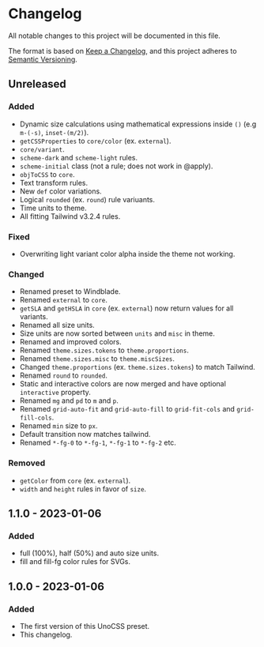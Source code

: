 # Changelog

All notable changes to this project will be documented in this file.

The format is based on [Keep a Changelog](https://keepachangelog.com/en/1.0.0/),
and this project adheres to [Semantic Versioning](https://semver.org/spec/v2.0.0.html).

## Unreleased

### Added

- Dynamic size calculations using mathematical expressions inside `()` (e.g `m-(-s)`, `inset-(m/2)`).
- `getCSSProperties` to `core/color` (ex. `external`).
- `core/variant`.
- `scheme-dark` and `scheme-light` rules.
- `scheme-initial` class (not a rule; does not work in @apply).
- `objToCSS` to `core`.
- Text transform rules.
- New `def` color variations.
- Logical `rounded` (ex. `round`) rule variuants.
- Time units to theme.
- All fitting Tailwind v3.2.4 rules.

### Fixed

- Overwriting light variant color alpha inside the theme not working.

### Changed

- Renamed preset to Windblade.
- Renamed `external` to `core`.
- `getSLA` and `getHSLA` in `core` (ex. `external`) now return values for all variants.
- Renamed all size units.
- Size units are now sorted between `units` and `misc` in theme.
- Renamed and improved colors.
- Renamed `theme.sizes.tokens` to `theme.proportions`.
- Renamed `theme.sizes.misc` to `theme.miscSizes`.
- Changed `theme.proportions` (ex. `theme.sizes.tokens`) to match Tailwind.
- Renamed `round` to `rounded`.
- Static and interactive colors are now merged and have optional `interactive` property.
- Renamed `mg` and `pd` to `m` and `p`.
- Renamed `grid-auto-fit` and `grid-auto-fill` to `grid-fit-cols` and `grid-fill-cols`.
- Renamed `min` size to `px`.
- Default transition now matches tailwind.
- Renamed `*-fg-0` to `*-fg-1`, `*-fg-1` to `*-fg-2` etc.

### Removed

- `getColor` from `core` (ex. `external`).
- `width` and `height` rules in favor of `size`.

## 1.1.0 - 2023-01-06

### Added

- full (100%), half (50%) and auto size units.
- fill and fill-fg color rules for SVGs.

## 1.0.0 - 2023-01-06

### Added

- The first version of this UnoCSS preset.
- This changelog.

